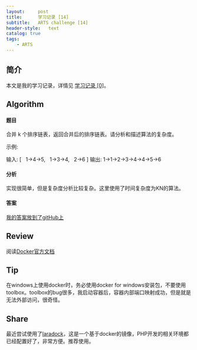 ```yaml
---
layout:     post
title:      学习记录 [14]
subtitle:   ARTS challenge [14]
header-style:   text
catalog: true
tags:
    - ARTS
---
```


## 简介

本文是我的学习记录，详情见 [学习记录 [0]](/2019/03/31/ARTS-0/)。

## Algorithm

#### 题目

合并 k 个排序链表，返回合并后的排序链表。请分析和描述算法的复杂度。

示例:

输入:
[
  1->4->5,
  1->3->4,
  2->6
]
输出: 1->1->2->3->4->4->5->6

#### 分析

实现很简单，但是复杂度分析比较复杂。这里使用了时间复杂度为KN的算法。

#### 答案

[我的答案放到了gitHub上](https://github.com/AnthonySAD/leedcode/tree/master/Arithmetic/0023.MergeKSortedLists)

## Review

阅读[Docker官方文档](https://docs.docker.com/get-started/)

## Tip

在windows上使用docker时，务必使用docker for windows安装包，不要使用toolbox。toolbox的bug很多，我启动容器后，容器内部端口映射成功，但是就是无法外部访问，很奇怪。

## Share

最近尝试使用了[laradock](https://github.com/laradock/laradock)，这是一个基于docker的镜像，PHP开发的相关环境都已经配置好了，非常方便。推荐使用。
